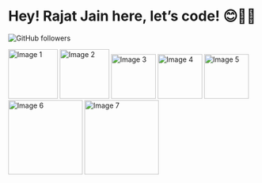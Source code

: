 # Hey! Rajat Jain here, let’s code! 😊🧑‍💻

![GitHub followers](https://img.shields.io/github/followers/Rajat-XR?style=social)

<img src="https://github.com/user-attachments/assets/21873c7e-0f1e-4b69-aab9-fea58d0eed2f" alt="Image 1" width="100" />
<img src="https://github.com/user-attachments/assets/9d08cf4d-97c0-4720-ab0e-31d3b046b3c1" alt="Image 2" width="100" />
<img src="https://github.com/user-attachments/assets/f5929e09-00b7-46c3-b0b2-ded4a9464956" alt="Image 3" width="90" />
<img src="https://github.com/user-attachments/assets/061fc3b7-94aa-4375-8660-852149fa5409" alt="Image 4" width="90" />
<img src="https://github.com/user-attachments/assets/c113031c-7f03-4c22-b167-6992bdfc01fb" alt="Image 5" width="90" />
<img src="https://github.com/user-attachments/assets/a2cb6f80-aa79-40e0-a042-be91b33c7634" alt="Image 6" width="150" />
<img src="https://github.com/user-attachments/assets/77408197-15fb-439c-a0ae-ea717c5f7b73" alt="Image 7" width="150" />
